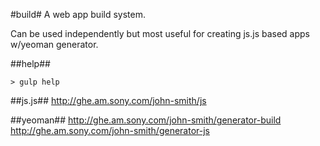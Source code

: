 #build#
A web app build system.  

Can be used independently but most useful for creating js.js based apps w/yeoman generator.

##help##
```Shell
> gulp help
```

##js.js##
http://ghe.am.sony.com/john-smith/js

##yeoman##
http://ghe.am.sony.com/john-smith/generator-build  
http://ghe.am.sony.com/john-smith/generator-js